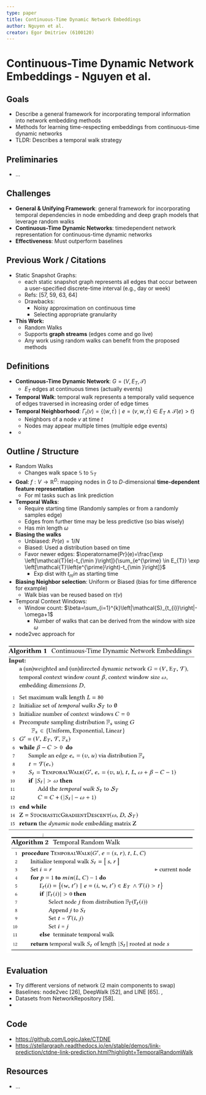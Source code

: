 ```yaml
---
type: paper
title: Continuous-Time Dynamic Network Embeddings
author: Nguyen et al.
creator: Egor Dmitriev (6100120)
---
```


# Continuous-Time Dynamic Network Embeddings - Nguyen et al.

## Goals

- Describe a general framework for incorporating temporal information into network embedding methods
- Methods for learning time-respecting embeddings from continuous-time dynamic networks
- TLDR: Describes a temporal walk strategy

## Preliminaries

- ...

## Challenges

- **General & Unifying Framework**: general framework for incorporating temporal dependencies in node
  embedding and deep graph models that leverage random walks
- **Continuous-Time Dynamic Networks**: timedependent network representation for continuous-time dynamic networks
- **Effectiveness**: Must outperform baselines

## Previous Work / Citations

- Static Snapshot Graphs:
  - each static snapshot graph represents all edges that occur between a user-specified
    discrete-time interval (e.g., day or week)
  - Refs: [57, 59, 63, 64]
  - Drawbacks:
    - Noisy approximation on continuous time
    - Selecting appropriate granularity
- **This Work:**
  - Random Walks
  - Supports **graph streams** (edges come and go live)
  - Any work using random walks can benefit from the proposed methods

## Definitions

* **Continuous-Time Dynamic Network**: $G=\left(V, E_{T}, \mathcal{T}\right)$
  * $E_T$ edges at continuous times (actually events)
* **Temporal Walk**:  temporal walk represents a temporally valid sequence of edges traversed in increasing order of edge times
* **Temporal Neighborhood**: $\Gamma_{t}(v)=\left\{\left(w, t^{\prime}\right) \mid e=\left(v, w, t^{\prime}\right) \in E_{T} \wedge \mathcal{T}(e)>t\right\}$
  * Neighbors of a node $v$ at time $t$
  * Nodes may appear multiple times (multiple edge events)
* * 

## Outline / Structure

- Random Walks
  - Changes walk space $\mathbb{S}$ to $\mathbb{S}_T$
- **Goal**: $f: V \rightarrow \mathbb{R}^D$: mapping nodes in $G$ to $D$-dimensional **time-dependent feature representation**
  - For ml tasks such as link prediction
- **Temporal Walks**:
  - Require starting time (Randomly samples or from a randomly samples edge)
  - Edges from further time may be less predictive (so bias wisely)
  - Has min length $\omega$
- **Biasing the walks**
  - Unbiased: $Pr(e) = 1/N$
  - Biased: Used a distribution based on time
  - Favor newer edges: $\operatorname{Pr}(e)=\frac{\exp \left[\mathcal{T}(e)-t_{\min }\right]}{\sum_{e^{\prime} \in E_{T}} \exp \left[\mathcal{T}\left(e^{\prime}\right)-t_{\min }\right]}$
    - Exp dist with $t_min$ as starting time
- **Biasing Neighbor selection**: Uniform or Biased (bias for time difference for example)
  - Walk bias van be reused based on $\tau(v)$
- Temporal Context Windows:
  - Window count: $\beta=\sum_{i=1}^{k}\left|\mathcal{S}_{t_{i}}\right|-\omega+1$
    - Number of walks that can be derived from the window with size $\omega$
- node2vec approach for

<img src="nguyenContinuoustimeDynamicNetwork2018.assets/Screenshot_20211027_130947.png" alt="Screenshot_20211027_130947" style="zoom:67%;" /><img src="nguyenContinuoustimeDynamicNetwork2018.assets/Screenshot_20211027_131008.png" alt="Screenshot_20211027_131008" style="zoom:67%;" />

## Evaluation

- Try different versions of network (2 main components to swap)
- Baselines: node2vec [26], DeepWalk [52], and LINE [65]. ,
- Datasets from NetworkRepository [58].
- 

## Code

- https://github.com/LogicJake/CTDNE
- https://stellargraph.readthedocs.io/en/stable/demos/link-prediction/ctdne-link-prediction.html?highlight=TemporalRandomWalk

## Resources

- ...

